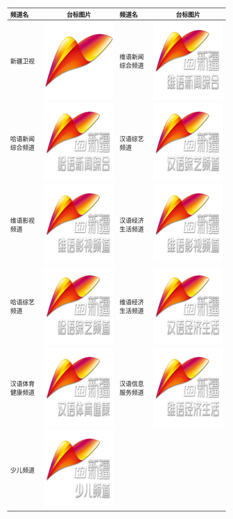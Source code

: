 
| 频道名           |                                     台标图片                                      | 频道名           |                                     台标图片                                     |
| :--------------- | :-------------------------------------------------------------------------------: | :--------------- | :------------------------------------------------------------------------------: |
| 新疆卫视         |  <img src="../tv/Xinjiang.png" width="300" height="180">  | 维语新闻综合频道 | <img src="../tv/Xinjiang1.png" width="300" height="180"> |
| 哈语新闻综合频道 | <img src="../tv/Xinjiang2.png" width="300" height="180">  | 汉语综艺频道     | <img src="../tv/Xinjiang3.png" width="300" height="180"> |
| 维语影视频道     | <img src="../tv/Xinjiang4.png" width="300" height="180">  | 汉语经济生活频道 | <img src="../tv/Xinjiang4.png" width="300" height="180"> |
| 哈语综艺频道     | <img src="../tv/Xinjiang6.png" width="300" height="180">  | 维语经济生活频道 | <img src="../tv/Xinjiang5.png" width="300" height="180"> |
| 汉语体育健康频道 | <img src="../tv/Xinjiang8.png" width="300" height="180">  | 汉语信息服务频道 | <img src="../tv/Xinjiang7.png" width="300" height="180"> |
| 少儿频道         | <img src="../tv/Xinjiang10.png" width="300" height="180"> |
